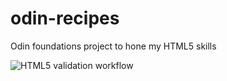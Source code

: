 # odin-recipes

Odin foundations project to hone my HTML5 skills

![HTML5 validation workflow](https://github.com/Codecontinuum/odin-recipes/actions/workflows/valid-html.yaml/badge.svg)
